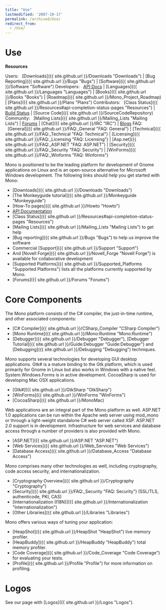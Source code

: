 ```yaml
---
title: "Use"
lastmodified: '2007-10-17'
permalink: /archived/Use/
redirect_from:
  - /Use/
---
```


Use
===

**Resources**

Users:
  [Downloads]({{ site.github.url }}/Downloads "Downloads") | [Bug Reporting]({{ site.github.url }}/Bugs "Bugs") | [Software]({{ site.github.url }}/Software "Software")
 Developers:
  [API Docs](http://www.go-mono.com/docs/) | [Languages]({{ site.github.url }}/Languages "Languages") | [Books]({{ site.github.url }}/Books "Books") | [Roadmap]({{ site.github.url }}/Mono_Project_Roadmap) | [Plans]({{ site.github.url }}/Plans "Plans")
 Contributors:
  [Class Status]({{ site.github.url }}/Resources#api-completion-status-pages "Resources") | [Build Status](http://wrench.mono-project.com/builds) | [Source Code]({{ site.github.url }}/SourceCodeRepository)
 Community:
  [Mailing Lists]({{ site.github.url }}/Mailing_Lists "Mailing Lists") | [Forums](http://www.go-mono.com/forums/) | [Chat]({{ site.github.url }}/IRC "IRC") | [Blogs](http://www.go-mono.com/monologue/)
 FAQ:
  [General]({{ site.github.url }}/FAQ:_General "FAQ: General") | [Technical]({{ site.github.url }}/FAQ:_Technical "FAQ: Technical") | [Licensing]({{ site.github.url }}/FAQ:_Licensing "FAQ: Licensing") | [Asp.net]({{ site.github.url }}/FAQ:_ASP.NET "FAQ: ASP.NET") | [Security]({{ site.github.url }}/FAQ:_Security "FAQ: Security") | [WinForms]({{ site.github.url }}/FAQ:_Winforms "FAQ: Winforms")

Mono is positioned to be the leading platform for development of Gnome applications on Linux and is an open-source alternative for Microsoft Windows development. The following links should help you get started with Mono:

-   [Downloads]({{ site.github.url }}/Downloads "Downloads")
-   [The Monkeyguide tutorial]({{ site.github.url }}/Monkeyguide "Monkeyguide")
-   [How-To pages]({{ site.github.url }}/Howto "Howto")
-   [API Documentation](http://www.go-mono.com/docs/)
-   [Class Status]({{ site.github.url }}/Resources#api-completion-status-pages "Resources")
-   [Mailing Lists]({{ site.github.url }}/Mailing_Lists "Mailing Lists") to get help
-   [Bug reporting]({{ site.github.url }}/Bugs "Bugs") to help us improve the software
-   Commercial [Support]({{ site.github.url }}/Support "Support")
-   And [Novell Forge]({{ site.github.url }}/Novell_Forge "Novell Forge") is available for collaborative development
-   [Supported Platforms]({{ site.github.url }}/Supported_Platforms "Supported Platforms") lists all the platforms currently supported by Mono.
-   [Forums]({{ site.github.url }}/Forums "Forums")

Core Components
===============

The Mono platform consists of the C\# compiler, the just-in-time runtime, and other associated components:

-   [C\# Compiler]({{ site.github.url }}/CSharp_Compiler "CSharp Compiler")
-   [Mono Runtime]({{ site.github.url }}/Mono:Runtime "Mono:Runtime")
-   [Debugger]({{ site.github.url }}/Debugger "Debugger"), [Debugger Tutorial]({{ site.github.url }}/Guide:Debugger "Guide:Debugger") and [Debugging]({{ site.github.url }}/Debugging "Debugging") techniques.

Mono supports several technologies for developing GUI desktop applications. Gtk\# is a mature binding to the Gtk platform, which is used primarily for Gnome in Linux but also works in Windows with a native feel. System.Windows.Forms is in active development. CocoaSharp is used for developing Mac OSX applications.

-   [Gtk\#]({{ site.github.url }}/GtkSharp "GtkSharp")
-   [WinForms]({{ site.github.url }}/WinForms "WinForms")
-   [CocoaSharp]({{ site.github.url }}/MonoMac)

Web applications are an integral part of the Mono platform as well. ASP.NET 1.0 applications can be run within the Apache web server using mod\_mono or through a light-weight standalone C\# web server called XSP. ASP.NET 2.0 support is in development. Infrastructure for web services and database access through a number of providers is also provided with Mono.

-   [ASP.NET]({{ site.github.url }}/ASP.NET "ASP.NET")
-   [Web Services]({{ site.github.url }}/Web_Services "Web Services")
-   [Database Access]({{ site.github.url }}/Database_Access "Database Access")

Mono comprises many other technologies as well, including cryptography, code access security, and internationalization.

-   [Cryptography Overview]({{ site.github.url }}/Cryptography "Cryptography")
-   [Security]({{ site.github.url }}/FAQ:_Security "FAQ: Security") (SSL/TLS, authenticode, PKI, CAS)
-   [Internationalization (I18N)]({{ site.github.url }}/Internationalization "Internationalization")
-   [Other Libraries]({{ site.github.url }}/Libraries "Libraries")

Mono offers various ways of tuning your application:

-   [HeapShot]({{ site.github.url }}/HeapShot "HeapShot") live memory profiler.
-   [HeapBuddy]({{ site.github.url }}/HeapBuddy "HeapBuddy") total memory profiler.
-   [Code Coverage]({{ site.github.url }}/Code_Coverage "Code Coverage") for evaluating your tests.
-   [Profile]({{ site.github.url }}/Profile "Profile") for more information on profiling.

Logos
=====

See our page with [Logos]({{ site.github.url }}/Logos "Logos").

